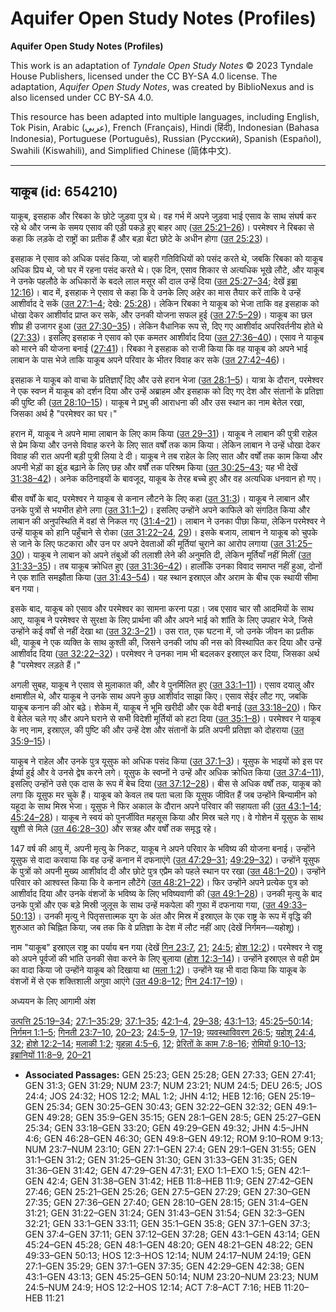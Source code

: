 # Aquifer Open Study Notes (Profiles)

**Aquifer Open Study Notes (Profiles)**

This work is an adaptation of *Tyndale Open Study Notes* © 2023 Tyndale House Publishers, licensed under the CC BY\-SA 4\.0 license. The adaptation, *Aquifer Open Study Notes*, was created by BiblioNexus and is also licensed under CC BY\-SA 4\.0\.

This resource has been adapted into multiple languages, including English, Tok Pisin, Arabic (عربي), French (Français), Hindi (हिंदी), Indonesian (Bahasa Indonesia), Portuguese (Português), Russian (Русский), Spanish (Español), Swahili (Kiswahili), and Simplified Chinese (简体中文).



--------------------------------

## याकूब (id: 654210)

याकूब, इसहाक और रिबका के छोटे जुड़वा पुत्र थे। वह गर्भ में अपने जुड़वा भाई एसाव के साथ संघर्ष कर रहे थे और जन्म के समय एसाव की एड़ी पकड़े हुए बाहर आए ([उत 25:21–26](https://ref.ly/Gen25:21-Gen25:26))। परमेश्वर ने रिबका से कहा कि लड़के दो राष्ट्रों का प्रतीक हैं और बड़ा बेटा छोटे के अधीन होगा ([उत 25:23](https://ref.ly/Gen25:23))।

इसहाक ने एसाव को अधिक पसंद किया, जो बाहरी गतिविधियों को पसंद करते थे, जबकि रिबका को याकूब अधिक प्रिय थे, जो घर में रहना पसंद करते थे। एक दिन, एसाव शिकार से अत्यधिक भूखे लौटे, और याकूब ने उनके पहलौठे के अधिकारों के बदले लाल मसूर की दाल उन्हें दिया ([उत 25:27–34](https://ref.ly/Gen25:27-Gen25:34); देखें [इब्रा 12:16](https://ref.ly/Heb12:16))। बाद में, इसहाक ने एसाव से कहा कि वे उनके लिए अहेर का मास तैयार करें ताकि वे उन्हें आशीर्वाद दे सकें ([उत 27:1–4](https://ref.ly/Gen27:1-Gen27:4); देखे: [25:28](https://ref.ly/Gen25:28))। लेकिन रिबका ने याकूब को भेजा ताकि वह इसहाक को धोखा देकर आशीर्वाद प्राप्त कर सके, और उनकी योजना सफल हुई ([उत 27:5–29](https://ref.ly/Gen27:5-Gen27:29))। याकूब का छल शीघ्र ही उजागर हुआ ([उत 27:30–35](https://ref.ly/Gen27:30-Gen27:35))। लेकिन वैधानिक रूप से, दिए गए आशीर्वाद अपरिवर्तनीय होते थे ([27:33](https://ref.ly/Gen27:33))। इसलिए इसहाक ने एसाव को एक कमतर आशीर्वाद दिया ([उत 27:36–40](https://ref.ly/Gen27:36-Gen27:40))। एसाव ने याकूब को मारने की योजना बनाई ([27:41](https://ref.ly/Gen27:41))। रिबका ने इसहाक को राजी किया कि वह याकूब को अपने भाई लाबान के पास भेजे ताकि याकूब अपने परिवार के भीतर विवाह कर सके ([उत 27:42–46](https://ref.ly/Gen27:42-Gen27:46))।

इसहाक ने याकूब को वाचा के प्रतिज्ञाएँ दिए और उसे हरान भेजा ([उत 28:1–5](https://ref.ly/Gen28:1-Gen28:5))। यात्रा के दौरान, परमेश्वर ने एक स्वप्न में याकूब को दर्शन दिया और उन्हें अब्राहम और इसहाक को दिए गए देश और संतानों के प्रतिज्ञा की पुष्टि की ([उत 28:10–15](https://ref.ly/Gen28:10-Gen28:15))। याकूब ने प्रभु की आराधना की और उस स्थान का नाम बेतेल रखा, जिसका अर्थ है "परमेश्वर का घर।"

हरान में, याकूब ने अपने मामा लाबान के लिए काम किया ([उत 29–31](https://ref.ly/Gen29:1-Gen31:55))। याकूब ने लाबान की पुत्री राहेल से प्रेम किया और उनसे विवाह करने के लिए सात वर्षों तक काम किया। लेकिन लाबान ने उन्हें धोखा देकर विवाह की रात अपनी बड़ी पुत्री लिया दे दी। याकूब ने तब राहेल के लिए सात और वर्षों तक काम किया और अपनी भेड़ों का झुंड बढ़ाने के लिए छह और वर्षों तक परिश्रम किया ([उत 30:25–43](https://ref.ly/Gen30:25-Gen30:43); यह भी देखें [31:38–42](https://ref.ly/Gen31:38-Gen31:42))। अनेक कठिनाइयों के बावजूद, याकूब के तेरह बच्चे हुए और वह अत्यधिक धनवान हो गए।

बीस वर्षों के बाद, परमेश्वर ने याकूब से कनान लौटने के लिए कहा ([उत 31:3](https://ref.ly/Gen31:3))। याकूब ने लाबान और उनके पुत्रों से भयभीत होने लगा ([उत 31:1–2](https://ref.ly/Gen31:1-Gen31:2))। इसलिए उन्होंने अपने काफिले को संगठित किया और लाबान की अनुपस्थिति में वहां से निकल गए ([31:4–21](https://ref.ly/Gen31:4-Gen31:21))। लाबान ने उनका पीछा किया, लेकिन परमेश्वर ने उन्हें याकूब को हानि पहुँचाने से रोका ([उत 31:22–24](https://ref.ly/Gen31:22-Gen31:24), [29](https://ref.ly/Gen31:29))। इसके बजाय, लाबान ने याकूब को चुपके से जाने के लिए फटकारा और उन पर अपने देवताओं की मूर्तियां चुराने का आरोप लगाया ([उत 31:25–30](https://ref.ly/Gen31:25-Gen31:30))। याकूब ने लाबान को अपने तंबुओं की तलाशी लेने की अनुमति दी, लेकिन मूर्तियाँ नहीं मिलीं ([उत 31:33–35](https://ref.ly/Gen31:33-Gen31:35))। तब याकूब क्रोधित हुए ([उत 31:36–42](https://ref.ly/Gen31:36-Gen31:42))। हालाँकि उनका विवाद समाप्त नहीं हुआ, दोनों ने एक शांति समझौता किया ([उत 31:43–54](https://ref.ly/Gen31:43-Gen31:54))। यह स्थान इस्राएल और अराम के बीच एक स्थायी सीमा बन गया।

इसके बाद, याकूब को एसाव और परमेश्वर का सामना करना पड़ा। जब एसाव चार सौ आदमियों के साथ आए, याकूब ने परमेश्वर से सुरक्षा के लिए प्रार्थना की और अपने भाई को शांति के लिए उपहार भेजे, जिसे उन्होंने कई वर्षों से नहीं देखा था ([उत 32:3–21](https://ref.ly/Gen32:3-Gen32:21))। उस रात, एक घटना में, जो उनके जीवन का प्रतीक थी, याकूब ने एक व्यक्ति के साथ कुश्ती की, जिसने उनकी जांघ की नस को विस्थापित कर दिया और उन्हें आशीर्वाद दिया ([उत 32:22–32](https://ref.ly/Gen32:22-Gen32:32))। परमेश्वर ने उनका नाम भी बदलकर इस्राएल कर दिया, जिसका अर्थ है "परमेश्वर लड़ते हैं।"

अगली सुबह, याकूब ने एसाव से मुलाकात की, और वे पुनर्मिलित हुए ([उत 33:1–11](https://ref.ly/Gen33:1-Gen33:11))। एसाव दयालु और क्षमाशील थे, और याकूब ने उनके साथ अपने कुछ आशीर्वाद साझा किए। एसाव सेईर लौट गए, जबकि याकूब कनान की ओर बढ़े। शेकेम में, याकूब ने भूमि खरीदी और एक वेदी बनाई ([उत 33:18–20](https://ref.ly/Gen33:18-Gen33:20))। फिर वे बेतेल चले गए और अपने घराने से सभी विदेशी मूर्तियों को हटा दिया ([उत 35:1–8](https://ref.ly/Gen35:1-Gen35:8))। परमेश्वर ने याकूब के नए नाम, इस्राएल, की पुष्टि की और उन्हें देश और संतानों के प्रति अपनी प्रतिज्ञा को दोहराया ([उत 35:9–15](https://ref.ly/Gen35:9-Gen35:15))।

याकूब ने राहेल और उनके पुत्र यूसुफ को अधिक पसंद किया ([उत 37:1–3](https://ref.ly/Gen37:1-Gen37:3))। यूसुफ के भाइयों को इस पर ईर्ष्या हुई और वे उनसे द्वेष करने लगे। यूसुफ के स्वप्नों ने उन्हें और अधिक क्रोधित किया ([उत 37:4–11](https://ref.ly/Gen37:4-Gen37:11)), इसलिए उन्होंने उसे एक दास के रूप में बेच दिया ([उत 37:12–28](https://ref.ly/Gen37:12-Gen37:28))। बीस से अधिक वर्षों तक, याकूब को लगा कि यूसुफ मर चुके हैं। याकूब को केवल तब पता चला कि यूसुफ जीवित हैं जब उन्होंने बिन्यामीन को यहूदा के साथ मिस्र भेजा। यूसुफ ने फिर अकाल के दौरान अपने परिवार की सहायता की ([उत 43:1–14](https://ref.ly/Gen43:1-Gen43:14); [45:24–28](https://ref.ly/Gen45:24-Gen45:28))। याकूब ने स्वयं को पुनर्जीवित महसूस किया और मिस्र चले गए। वे गोशेन में यूसुफ के साथ खुशी से मिले ([उत 46:28–30](https://ref.ly/Gen46:28-Gen46:30)) और सत्रह और वर्षों तक समृद्ध रहे।

147 वर्ष की आयु में, अपनी मृत्यु के निकट, याकूब ने अपने परिवार के भविष्य की योजना बनाई। उन्होंने यूसुफ से वादा करवाया कि वह उन्हें कनान में दफनाएंगे ([उत 47:29–31](https://ref.ly/Gen47:29-Gen47:31); [49:29–32](https://ref.ly/Gen49:29-Gen49:32))। उन्होंने यूसुफ के पुत्रों को अपनी मुख्य आशीर्वाद दी और छोटे पुत्र एप्रैम को पहले स्थान पर रखा ([उत 48:1–20](https://ref.ly/Gen48:1-Gen48:20))। उन्होंने परिवार को आश्वस्त किया कि वे कनान लौटेंगे ([उत 48:21–22](https://ref.ly/Gen48:21-Gen48:22))। फिर उन्होंने अपने प्रत्येक पुत्र को आशीर्वाद दिया और उनके वंशजों के भविष्य के लिए भविष्यवाणी की ([उत 49:1–28](https://ref.ly/Gen49:1-Gen49:28))। उनकी मृत्यु के बाद उनके पुत्रों और एक बड़े मिस्री जुलूस के साथ उन्हें मकपेला की गुफा में दफनाया गया, ([उत 49:33–50:13](https://ref.ly/Gen49:33-Gen50:13))। उनकी मृत्यु ने पितृसत्तात्मक युग के अंत और मिस्र में इस्राएल के एक राष्ट्र के रूप में वृद्धि की शुरुआत को चिह्नित किया, जब तक कि वे प्रतिज्ञा के देश में लौट नहीं आए (देखें निर्गमन—यहोशू)।

नाम "याकूब" इस्राएल राष्ट्र का पर्याय बन गया (देखें [गिन 23:7](https://ref.ly/Num23:7), [21](https://ref.ly/Num23:21); [24:5](https://ref.ly/Num24:5); [होश 12:2](https://ref.ly/Hos12:2))। परमेश्वर ने राष्ट्र को अपने पूर्वजों की भांति उनकी सेवा करने के लिए बुलाया ([होश 12:3–14](https://ref.ly/Hos12:3-Hos12:14))। उन्होंने इस्राएल से वही प्रेम का वादा किया जो उन्होंने याकूब को दिखाया था ([मला 1:2](https://ref.ly/Mal1:2))। उन्होंने यह भी वादा किया कि याकूब के वंशजों में से एक शक्तिशाली अगुवा आएंगे ([उत 49:8–12](https://ref.ly/Gen49:8-Gen49:12); [गिन 24:17–19](https://ref.ly/Num24:17-Num24:19))।

अध्ययन के लिए आगामी अंश

[उत्पत्ति 25:19–34](https://ref.ly/Gen25:19-Gen25:34); [27:1–35:29](https://ref.ly/Gen27:1-Gen35:29); [37:1–35](https://ref.ly/Gen37:1-Gen37:35); [42:1–4](https://ref.ly/Gen42:1-Gen42:4), [29–38](https://ref.ly/Gen42:29-Gen42:38); [43:1–13](https://ref.ly/Gen43:1-Gen43:13); [45:25–50:14](https://ref.ly/Gen45:25-Gen50:14); [निर्गमन 1:1–5](https://ref.ly/Exod1:1-Exod1:5); [गिनती 23:7–10](https://ref.ly/Num23:7-Num23:10), [20–23](https://ref.ly/Num23:20-Num23:23); [24:5–9](https://ref.ly/Num24:5-Num24:9), [17–19](https://ref.ly/Num24:17-Num24:19); [व्यवस्थाविवरण 26:5](https://ref.ly/Deut26:5); [यहोशू 24:4](https://ref.ly/Josh24:4), [32](https://ref.ly/Josh24:32); [होशे 12:2–14](https://ref.ly/Hos12:2-Hos12:14); [मलाकी 1:2](https://ref.ly/Mal1:2); [यूहन्ना 4:5–6](https://ref.ly/John4:5-John4:6), [12](https://ref.ly/John4:12); [प्रेरितों के काम 7:8–16](https://ref.ly/Acts7:8-Acts7:16); [रोमियों 9:10–13](https://ref.ly/Rom9:10-Rom9:13); [इब्रानियों 11:8–9](https://ref.ly/Heb11:8-Heb11:9), [20–21](https://ref.ly/Heb11:20-Heb11:21)

* **Associated Passages:** GEN 25:23; GEN 25:28; GEN 27:33; GEN 27:41; GEN 31:3; GEN 31:29; NUM 23:7; NUM 23:21; NUM 24:5; DEU 26:5; JOS 24:4; JOS 24:32; HOS 12:2; MAL 1:2; JHN 4:12; HEB 12:16; GEN 25:19–GEN 25:34; GEN 30:25–GEN 30:43; GEN 32:22–GEN 32:32; GEN 49:1–GEN 49:28; GEN 35:9–GEN 35:15; GEN 28:1–GEN 28:5; GEN 25:27–GEN 25:34; GEN 33:18–GEN 33:20; GEN 49:29–GEN 49:32; JHN 4:5–JHN 4:6; GEN 46:28–GEN 46:30; GEN 49:8–GEN 49:12; ROM 9:10–ROM 9:13; NUM 23:7–NUM 23:10; GEN 27:1–GEN 27:4; GEN 29:1–GEN 31:55; GEN 31:1–GEN 31:2; GEN 31:25–GEN 31:30; GEN 31:33–GEN 31:35; GEN 31:36–GEN 31:42; GEN 47:29–GEN 47:31; EXO 1:1–EXO 1:5; GEN 42:1–GEN 42:4; GEN 31:38–GEN 31:42; HEB 11:8–HEB 11:9; GEN 27:42–GEN 27:46; GEN 25:21–GEN 25:26; GEN 27:5–GEN 27:29; GEN 27:30–GEN 27:35; GEN 27:36–GEN 27:40; GEN 28:10–GEN 28:15; GEN 31:4–GEN 31:21; GEN 31:22–GEN 31:24; GEN 31:43–GEN 31:54; GEN 32:3–GEN 32:21; GEN 33:1–GEN 33:11; GEN 35:1–GEN 35:8; GEN 37:1–GEN 37:3; GEN 37:4–GEN 37:11; GEN 37:12–GEN 37:28; GEN 43:1–GEN 43:14; GEN 45:24–GEN 45:28; GEN 48:1–GEN 48:20; GEN 48:21–GEN 48:22; GEN 49:33–GEN 50:13; HOS 12:3–HOS 12:14; NUM 24:17–NUM 24:19; GEN 27:1–GEN 35:29; GEN 37:1–GEN 37:35; GEN 42:29–GEN 42:38; GEN 43:1–GEN 43:13; GEN 45:25–GEN 50:14; NUM 23:20–NUM 23:23; NUM 24:5–NUM 24:9; HOS 12:2–HOS 12:14; ACT 7:8–ACT 7:16; HEB 11:20–HEB 11:21

